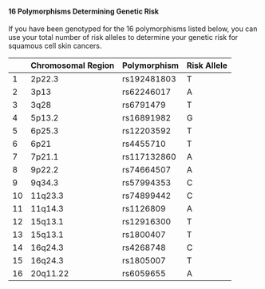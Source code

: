 #### 16 Polymorphisms Determining Genetic Risk

If you have been genotyped for the 16 polymorphisms listed below, you can use your total number of risk alleles to determine your genetic risk for squamous cell skin cancers.

| |Chromosomal Region | Polymorphism | Risk Allele |
|-|-------------------|--------------|-------------|
| 1 | 2p22.3 | rs192481803 | T |
| 2 |    3p13| rs62246017  | A |
| 3 |    3q28|    rs6791479| T |
| 4 |  5p13.2|   rs16891982| G |
|5| 6p25.3| rs12203592| T|
|6| 6p21| rs4455710| T|
|7| 7p21.1|rs117132860|A|
|8|9p22.2|rs74664507|A|
|9|9q34.3|rs57994353|C|
|10|11q23.3|rs74899442|C|
|11|11q14.3|rs1126809|A|
|12|15q13.1|rs12916300|T|
|13|15q13.1|rs1800407|T|
|14|16q24.3|rs4268748|C|
|15|16q24.3|rs1805007|T|
|16|20q11.22|rs6059655|A|
